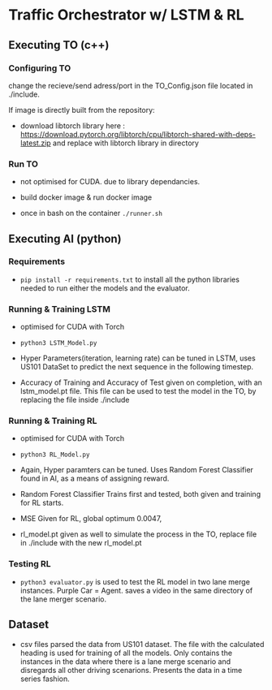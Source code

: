 # Traffic Orchestrator w/ LSTM & RL


## Executing TO (c++)

### Configuring TO 

change the recieve/send adress/port in the TO_Config.json file located in ./include.

If image is directly built from the repository:

- download libtorch library here : https://download.pytorch.org/libtorch/cpu/libtorch-shared-with-deps-latest.zip and replace with libtorch library in directory

### Run TO

- not optimised for CUDA. due to library dependancies.

- build docker image & run docker image

- once in bash on the container `./runner.sh`


## Executing AI (python)

### Requirements 

- `pip install -r requirements.txt` to install all the python libraries needed to run either the models and the evaluator.

### Running & Training LSTM 

- optimised for CUDA with Torch

- `python3 LSTM_Model.py`

- Hyper Parameters(iteration, learning rate) can be tuned in LSTM, uses US101 DataSet to predict the next sequence in the following timestep.

- Accuracy of Training and Accuracy of Test given on completion, with an lstm_model.pt file. This file can be used to test the model in the TO, by replacing the file inside ./include

### Running & Training RL 

- optimised for CUDA with Torch

- `python3 RL_Model.py`

- Again, Hyper paramters can be tuned. Uses Random Forest Classifier found in AI, as a means of assigning reward. 

- Random Forest Classifier Trains first and tested, both given and training for RL starts.

- MSE Given for RL, global optimum 0.0047, 

- rl_model.pt given as well to simulate the process in the TO, replace file in ./include with the new rl_model.pt 

### Testing RL 

- `python3 evaluator.py` is used to test the RL model in two lane merge instances. Purple Car = Agent. saves a video in the same directory of the lane merger scenario.

## Dataset

- csv files parsed the data from US101 dataset. The file with the calculated heading is used for training of all the models. Only contains the instances in the data where there is a lane merge scenario and disregards all other driving scenarions. Presents the data in a time series fashion.
